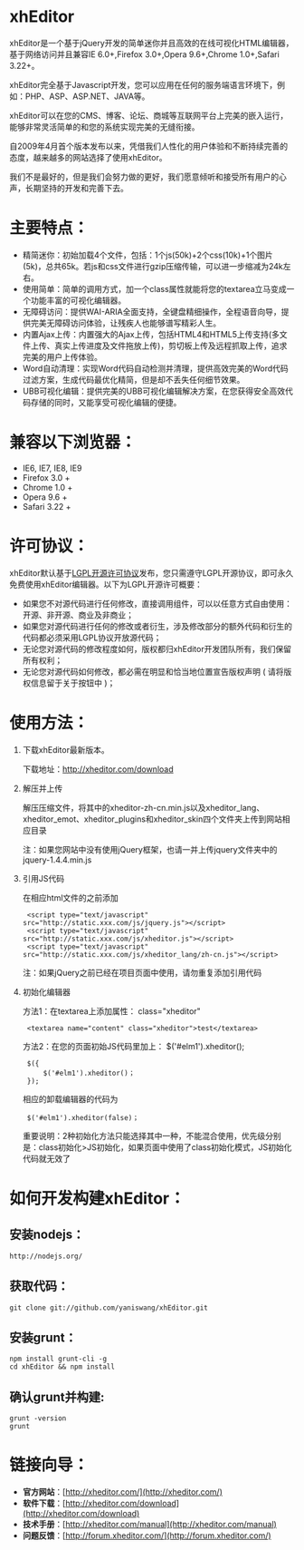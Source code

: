 xhEditor
=================

xhEditor是一个基于jQuery开发的简单迷你并且高效的在线可视化HTML编辑器，基于网络访问并且兼容IE 6.0+,Firefox 3.0+,Opera 9.6+,Chrome 1.0+,Safari 3.22+。

xhEditor完全基于Javascript开发，您可以应用在任何的服务端语言环境下，例如：PHP、ASP、ASP.NET、JAVA等。

xhEditor可以在您的CMS、博客、论坛、商城等互联网平台上完美的嵌入运行，能够非常灵活简单的和您的系统实现完美的无缝衔接。

自2009年4月首个版本发布以来，凭借我们人性化的用户体验和不断持续完善的态度，越来越多的网站选择了使用xhEditor。

我们不是最好的，但是我们会努力做的更好，我们愿意倾听和接受所有用户的心声，长期坚持的开发和完善下去。


主要特点：
=================

* 精简迷你：初始加载4个文件，包括：1个js(50k)+2个css(10k)+1个图片(5k)，总共65k。若js和css文件进行gzip压缩传输，可以进一步缩减为24k左右。
* 使用简单：简单的调用方式，加一个class属性就能将您的textarea立马变成一个功能丰富的可视化编辑器。
* 无障碍访问：提供WAI-ARIA全面支持，全键盘精细操作，全程语音向导，提供完美无障碍访问体验，让残疾人也能够谱写精彩人生。
* 内置Ajax上传：内置强大的Ajax上传，包括HTML4和HTML5上传支持(多文件上传、真实上传进度及文件拖放上传)，剪切板上传及远程抓取上传，追求完美的用户上传体验。
* Word自动清理：实现Word代码自动检测并清理，提供高效完美的Word代码过滤方案，生成代码最优化精简，但是却不丢失任何细节效果。
* UBB可视化编辑：提供完美的UBB可视化编辑解决方案，在您获得安全高效代码存储的同时，又能享受可视化编辑的便捷。

兼容以下浏览器：
=================

* IE6, IE7, IE8, IE9
* Firefox 3.0 +
* Chrome 1.0 +
* Opera 9.6 +
* Safari 3.22 +

许可协议：
=================

xhEditor默认基于[LGPL开源许可协议](http://xheditor.com/license/lgpl.txt)发布，您只需遵守LGPL开源协议，即可永久免费使用xhEditor编辑器。以下为LGPL开源许可概要：

* 如果您不对源代码进行任何修改，直接调用组件，可以以任意方式自由使用：开源、非开源、商业及非商业；
* 如果您对源代码进行任何的修改或者衍生，涉及修改部分的额外代码和衍生的代码都必须采用LGPL协议开放源代码；
* 无论您对源代码的修改程度如何，版权都归xhEditor开发团队所有，我们保留所有权利；
* 无论您对源代码如何修改，都必需在明显和恰当地位置宣告版权声明 ( 请将版权信息留于关于按钮中 )；

使用方法：
=================

1. 下载xhEditor最新版本。
 
    下载地址：http://xheditor.com/download

2. 解压并上传

    解压压缩文件，将其中的xheditor-zh-cn.min.js以及xheditor_lang、xheditor_emot、xheditor_plugins和xheditor_skin四个文件夹上传到网站相应目录

    注：如果您网站中没有使用jQuery框架，也请一并上传jquery文件夹中的jquery-1.4.4.min.js

3. 引用JS代码

    在相应html文件的</head>之前添加

        <script type="text/javascript" src="http://static.xxx.com/js/jquery.js"></script>
        <script type="text/javascript" src="http://static.xxx.com/js/xheditor.js"></script>
        <script type="text/javascript" src="http://static.xxx.com/js/xheditor_lang/zh-cn.js"></script>

    注：如果jQuery之前已经在项目页面中使用，请勿重复添加引用代码

4. 初始化编辑器

    方法1：在textarea上添加属性： class="xheditor"
        
        <textarea name="content" class="xheditor">test</textarea>

    方法2：在您的页面初始JS代码里加上： $('#elm1').xheditor();

        $({
            $('#elm1').xheditor()；
        });

    相应的卸载编辑器的代码为

        $('#elm1').xheditor(false)；


    重要说明：2种初始化方法只能选择其中一种，不能混合使用，优先级分别是：class初始化>JS初始化，如果页面中使用了class初始化模式，JS初始化代码就无效了

如何开发构建xhEditor：
=================

安装nodejs：
-----------------

    http://nodejs.org/

获取代码：
-----------------

    git clone git://github.com/yaniswang/xhEditor.git

安装grunt：
-----------------

    npm install grunt-cli -g
    cd xhEditor && npm install

确认grunt并构建:
-----------------

    grunt -version
    grunt


链接向导：
=================

* **官方网站**：[http://xheditor.com/](http://xheditor.com/)
* **软件下载**：[http://xheditor.com/download](http://xheditor.com/download)
* **技术手册**：[http://xheditor.com/manual](http://xheditor.com/manual)
* **问题反馈**：[http://forum.xheditor.com/](http://forum.xheditor.com/)